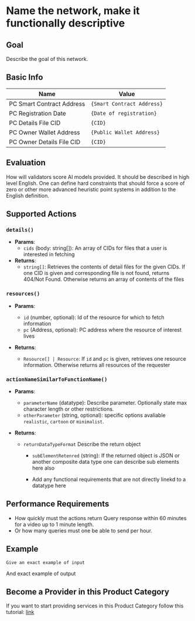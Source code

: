 # Name the network, make it functionally descriptive 

## Goal

Describe the goal of this network.  

## Basic Info

| Name                      | Value                                           |
| ------------------------- | ----------------------------------------------- |
| PC Smart Contract Address | `{Smart Contract Address}`                      |
| PC Registration Date      | `{Date of registration}`                        |
| PC Details File CID       | `{CID}`                                         |
| PC Owner Wallet Address   | `{Public Wallet Address}`                       |
| PC Owner Details File CID | `{CID}`                                         |

## Evaluation

How will validators score AI models provided.  It should be described in high level English. One can define hard constraints that should force a score of zero or other more advanced heuristic point systems in addition to the English definition. 

## Supported Actions
### `details()`
- **Params**:
  - `cids` (body: string[]): An array of CIDs for files that a user is interested in fetching
- **Returns**:
   - `string[]`: Retrieves the contents of detail files for the given CIDs. If one CID is given and corresponding file is not found, returns 404/Not Found. Otherwise returns an array of contents of the files

### `resources()`
- **Params**:
  - `id` (number, optional): Id of the resource for which to fetch information
  - `pc` (Address, optional):  PC address where the resource of interest lives

- **Returns**:
   - `Resource[] | Resource`: If `id` and `pc` is given, retrieves one resource information. Otherwise returns all resources of the requester

### `actionNameSimilarToFunctionName()`
- **Params**:
  - `parameterName` (datatype): Describe parameter. Optionally state max character length or other restrictions.
  - `otherParameter` (string, optional):  specific options avaliable `realistic`, `cartoon` or `minimalist`. 

- **Returns**:
   - `returnDataTypeFormat` Describe the return object
        - `subElementRetenred` (string): If the returned object is JSON or another composite data type one can describe sub elements here also 

     - Add any functional requirements that are not directly linekd to a datatype here

## Performance Requirements
- How quickly must the actions return Query response within 60 minutes for a video up to 1 minute length.
- Or how many queries must one be able to send per hour. 

## Example 

~~~~~~~
Give an exact example of input 
~~~~~~~
And exact example of output 

## Become a Provider in this Product Category

If you want to start providing services in this Product Category follow this tutorial: [link](README_Become_a_Provider.md)